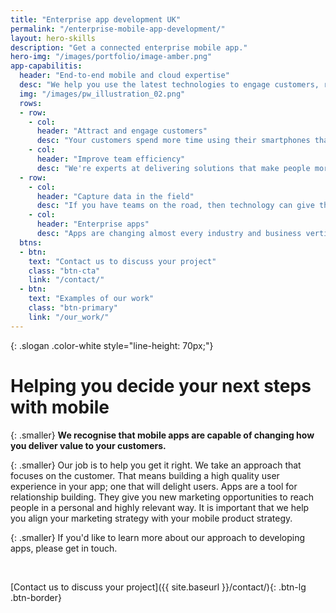 ```yaml
---
title: "Enterprise app development UK"
permalink: "/enterprise-mobile-app-development/"
layout: hero-skills
description: "Get a connected enterprise mobile app."
hero-img: "/images/portfolio/image-amber.png"
app-capabilitis:
  header: "End-to-end mobile and cloud expertise"
  desc: "We help you use the latest technologies to engage customers, reduce costs and increase efficiency.  If you have ideas about innovating in your industry, you will need a technology partner who can advise and execute.  That's where we come in; using our skills in agile management, user centered design, and technology architecture to deliver your most ambitious projects from start to finish."
  img: "/images/pw_illustration_02.png"
  rows:
  - row:
    - col:
      header: "Attract and engage customers"
      desc: "Your customers spend more time using their smartphones than any other digital medium. We help you tap into that potential by creating convenient, simple and engaging mobile experiences that lead to happier customers and increased sales."
    - col:
      header: "Improve team efficiency"
      desc: "We're experts at delivering solutions that make people more productive, and which improve business communications. We help you reduce costs and increase efficiency using the latest mobile, wearable and cloud technologies."
  - row:
    - col:
      header: "Capture data in the field"
      desc: "If you have teams on the road, then technology can give them a huge competitive advantage. It's about by having the right data at the right time. We're able to develop solutions that are integrated into your existing databases and systems, so data can flow to those that need it, when they need it."
    - col:
      header: "Enterprise apps"
      desc: "Apps are changing almost every industry and business vertical. We're a professional UK team working with £1b+ revenue companies. We work directly with senior managmenet, marketing directors and IT architects."
  btns:
  - btn:
    text: "Contact us to discuss your project"
    class: "btn-cta"
    link: "/contact/"
  - btn:
    text: "Examples of our work"
    class: "btn-primary"
    link: "/our_work/"
---
```


{: .slogan .color-white style="line-height: 70px;"}
# Helping you decide your **next steps** with mobile

{: .smaller}
**We recognise that mobile apps are capable of changing how you deliver value to your customers.**

{: .smaller}
Our job is to help you get it right. We take an approach that focuses on the customer.
That means building a high quality user experience in your app; one that will delight users.
Apps are a tool for relationship building. They give you new marketing opportunities to reach people in a personal and highly relevant way. It is important that we help you align your marketing strategy with your mobile product strategy.

{: .smaller}
If you'd like to learn more about our approach to developing apps, please get in touch.

<br/>

[Contact us to discuss your project]({{ site.baseurl }}/contact/){: .btn-lg .btn-border}